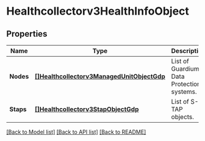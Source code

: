 # Healthcollectorv3HealthInfoObject

## Properties
Name | Type | Description | Notes
------------ | ------------- | ------------- | -------------
**Nodes** | [**[]Healthcollectorv3ManagedUnitObjectGdp**](healthcollectorv3ManagedUnitObjectGdp.md) | List of Guardium Data Protection systems. | [optional] [default to null]
**Staps** | [**[]Healthcollectorv3StapObjectGdp**](healthcollectorv3StapObjectGdp.md) | List of S-TAP objects. | [optional] [default to null]

[[Back to Model list]](../README.md#documentation-for-models) [[Back to API list]](../README.md#documentation-for-api-endpoints) [[Back to README]](../README.md)

